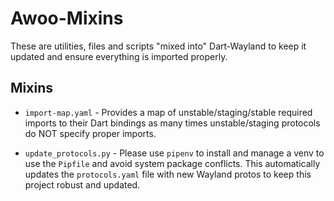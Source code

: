 # Awoo-Mixins

These are utilities, files and scripts "mixed into" Dart-Wayland to keep it updated and ensure everything is imported properly.

## Mixins

- `import-map.yaml` - Provides a map of unstable/staging/stable required imports to their Dart bindings as many times unstable/staging protocols do NOT specify proper imports.

- `update_protocols.py` - Please use `pipenv` to install and manage a venv to use the `Pipfile` and avoid system package conflicts. This automatically updates the `protocols.yaml` file with new Wayland protos to keep this project robust and updated.